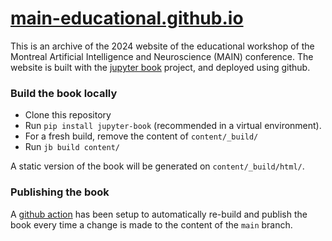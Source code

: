 # [main-educational.github.io](https://main-educational.github.io)

This is an archive of the 2024 website of the educational workshop of the Montreal Artificial Intelligence and Neuroscience (MAIN) conference.
The website is built with the [jupyter book](https://jupyterbook.org/) project, and deployed using github.

### Build the book locally
- Clone this repository
- Run `pip install jupyter-book` (recommended in a virtual environment).
- For a fresh build, remove the content of `content/_build/`
- Run `jb build content/`

A static version of the book will be generated on `content/_build/html/`.

### Publishing the book
A [github action](https://github.com/main-educational/main-educational.github.io/blob/main/.github/workflows/deploy-book.yml) has been setup to automatically re-build and publish the book every time a change is made to the content of the `main` branch.

